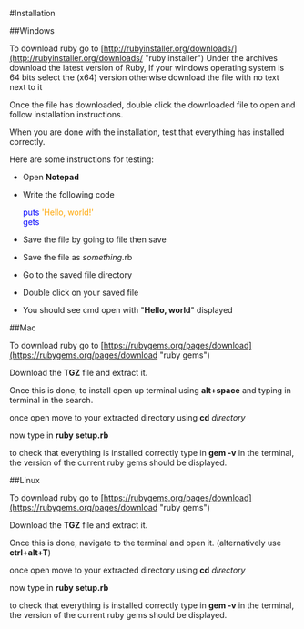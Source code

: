 #Installation

##Windows

To download ruby go to [http://rubyinstaller.org/downloads/](http://rubyinstaller.org/downloads/ "ruby installer")
Under the archives download the latest version of Ruby, If your windows operating system is 64 bits select the (x64) version otherwise download the file with no text next to it

Once the file has downloaded, double click the downloaded file to open and follow installation instructions.

When you are done with the installation, test that everything has installed correctly.

Here are some instructions for testing:

* Open **Notepad**
* Write the following code

    
    <span style="color:blue">puts</span> <span style="color:orange">'Hello, world!'</span>  
	<span style="color:blue">gets</span>


* Save the file by going to file then save
* Save the file as *something*.rb
* Go to the saved file directory
* Double click on your saved file
* You should see cmd open with "**Hello, world**" displayed

##Mac

To download ruby go to [https://rubygems.org/pages/download](https://rubygems.org/pages/download "ruby gems")

Download the **TGZ** file and extract it.

Once this is done, to install open up terminal using **alt+space** and typing in terminal in the search.

once open move to your extracted directory using **cd** *directory* 

now type in **ruby setup.rb**

to check that everything is installed correctly type in **gem -v** in the terminal, the version of the current ruby gems should be displayed.

##Linux

To download ruby go to [https://rubygems.org/pages/download](https://rubygems.org/pages/download "ruby gems")

Download the **TGZ** file and extract it.

Once this is done, navigate to the terminal and open it. (alternatively use **ctrl+alt+T**)

once open move to your extracted directory using **cd** *directory* 

now type in **ruby setup.rb**

to check that everything is installed correctly type in **gem -v** in the terminal, the version of the current ruby gems should be displayed.